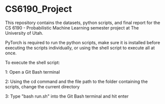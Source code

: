 # CS6190_Project

This repository contains the datasets, python scripts, and final report for the CS 6190 - Probabilistic Machine Learning semester project at The University of Utah.

PyTorch is required to run the python scripts, make sure it is installed before executing the scripts individually, or using the shell script to execute all at once.

To execute the shell script:

1: Open a Git Bash terminal

2: Using the cd command and the file path to the folder containing the scripts, change the current directory

3: Type "bash run.sh" into the Git Bash terminal and hit enter

